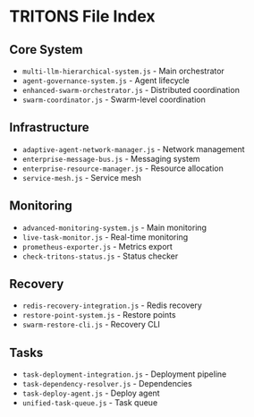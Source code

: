 # TRITONS File Index

## Core System
- `multi-llm-hierarchical-system.js` - Main orchestrator
- `agent-governance-system.js` - Agent lifecycle
- `enhanced-swarm-orchestrator.js` - Distributed coordination
- `swarm-coordinator.js` - Swarm-level coordination

## Infrastructure
- `adaptive-agent-network-manager.js` - Network management
- `enterprise-message-bus.js` - Messaging system
- `enterprise-resource-manager.js` - Resource allocation
- `service-mesh.js` - Service mesh

## Monitoring
- `advanced-monitoring-system.js` - Main monitoring
- `live-task-monitor.js` - Real-time monitoring
- `prometheus-exporter.js` - Metrics export
- `check-tritons-status.js` - Status checker

## Recovery
- `redis-recovery-integration.js` - Redis recovery
- `restore-point-system.js` - Restore points
- `swarm-restore-cli.js` - Recovery CLI

## Tasks
- `task-deployment-integration.js` - Deployment pipeline
- `task-dependency-resolver.js` - Dependencies
- `task-deploy-agent.js` - Deploy agent
- `unified-task-queue.js` - Task queue
